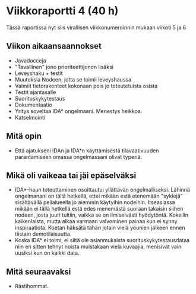# Viikkoraportti 4 (40 h)
Tässä raportissa nyt siis virallisen viikkonumeroinnin mukaan viikoti 5 ja 6
## Viikon aikaansaannokset
* Javadocceja
* "Tavallinen" jono prioriteettijonon lisäksi
* Leveyshaku + testit
* Muutoksia Nodeen, jotta se toimii leveyshaussa
* Valmiit tietorakenteet kokonaan pois jo toteutetuista osista
* Testit ajantasalle
* Suorituskykytestaus
* Dokumentaatio
* Yritys soveltaa IDA* ongelmaani. Menestys heikkoa.
* Katselmointi

## Mitä opin
* Että ajatukseni IDAn ja IDA*n käyttämisestä tilavaativuuden parantamiseen omassa ongelmassani olivat typeriä.

## Mikä oli vaikeaa tai jäi epäselväksi
* IDA*-haun toteuttaminen osoittautui yllättävän ongelmalliseksi. Lähinnä ongelmanani on tällä hetkellä, ettei mikään estä etenemään "syklejä" sisältävällä pelialueella jo aiemmin käytyihin nodeihin. Itseasiassa mikään ei tällä hetkellä estä edes menemästä suoraan takaisin siihen nodeen, josta juuri tultiin, vaikka se on ilmiselvästi hyödytöntä. Kokeilin kaikenlaista, mutta alkaa varmaan valvominen painaa kun ei synny inspiraatiota. Koetan häksätä tähän jotain vielä yöunien jälkeen ennen tiistain demotilaisuutta.
* Koska IDA* ei toimi, ei siitä ole asianmukaista suorituskykytestausdataa niin en sitten tehnyt noista muistakaan vielä kuvaajia, menisivät vain uusiksi kun on kaikki data.

## Mitä seuraavaksi
* Rästihommat.
